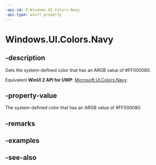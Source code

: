 ```yaml
---
-api-id: P:Windows.UI.Colors.Navy
-api-type: winrt property
---
```


<!-- Property syntax
public Windows.UI.Color Navy { get; }
-->

# Windows.UI.Colors.Navy

## -description

Gets the system-defined color that has an ARGB value of #FF000080.

Equivalent **WinUI 2 API for UWP**: [Microsoft.UI.Colors.Navy](/windows/winui/api/microsoft.ui.colors.navy).

## -property-value

The system-defined color that has an ARGB value of #FF000080.

## -remarks

## -examples

## -see-also

